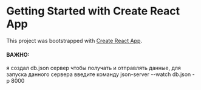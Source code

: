 # Getting Started with Create React App

This project was bootstrapped with [Create React App](https://github.com/facebook/create-react-app).

#### ВАЖНО:

я создал db.json сервер чтобы получать и отправлять данные, для запуска данного сервера введите команду
json-server --watch db.json -p 8000
